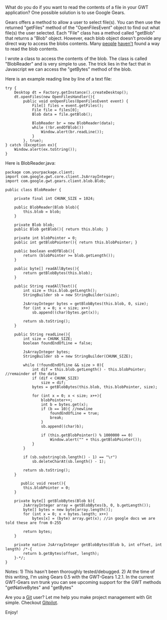<!--
author: JP Richardson
publish: Wed Jul 29 2009 21:24:01 GMT-0500 (CDT)
status: publish
type: post
link: https://procbits.wordpress.com/2009/07/29/read-file-contents-blobs-in-gwt-and-gears/
tags: GWT
slug: 2009/07/29/read-file-contents-blobs-in-gwt-and-gears
title: Read File Contents (Blobs) in GWT and Gears
-->



What do you do if you want to read the contents of a file in your GWT
application? One possible solution is to use Google Gears.

Gears offers a method to allow a user to select file(s). You can then
use the returned "getFiles" method of the "OpenFilesEvent" object to
find out what file(s) the user selected. Each "File" class has a method
called "getBlob" that returns a "Blob" object. However, each blob object
doesn't provide any direct way to access the blobs contents. Many
[people](http://www.arcaner.com/2008/09/14/google-gears-blob-hate/)
[haven't](http://groups.google.com/group/gears-users/browse_thread/thread/0b4d3933a1ef0e91?fwc=1)
found a way to read the blob contents.

I wrote a class to access the contents of the blob. The class is called
"BlobReader" and is very simple to use. The trick lies in the fact that
in Javascript we can access the "getBytes" method of the blob.

Here is an example reading line by line of a text file:

    try {
        Desktop dt = Factory.getInstance().createDesktop();
        dt.openFiles(new OpenFilesHandler(){
            public void onOpenFiles(OpenFilesEvent event) {
                File[] files = event.getFiles();
                File file = files[0];
                Blob data = file.getBlob();

                BlobReader br = new BlobReader(data);
                while (!br.endOfBlob())
                    Window.alert(br.readLine());
                }
            }, true);
    } catch (Exception ex){
        Window.alert(ex.toString());
    }

Here is BlobReader.java:

    package com.yourpackage.client;
    import com.google.gwt.core.client.JsArrayInteger;
    import com.google.gwt.gears.client.blob.Blob;

    public class BlobReader {

        private final int CHUNK_SIZE = 1024;

        public BlobReader(Blob blob){
            this.blob = blob;
        }

        private Blob blob;
        public Blob getBlob(){ return this.blob; }

        private int blobPointer = 0;
        public int getBlobPointer(){ return this.blobPointer; }

        public boolean endOfBlob(){
            return (blobPointer >= blob.getLength());
        }

        public byte[] readAllBytes(){
            return getBlobBytes(this.blob);
        }

        public String readAllText(){
            int size = this.blob.getLength();
            StringBuilder sb = new StringBuilder(size);

            JsArrayInteger bytes = getBlobBytes(this.blob, 0, size);
            for (int x = 0; x < size; x++)
                sb.append((char)bytes.get(x));

            return sb.toString();
        }

        public String readLine(){
            int size = CHUNK_SIZE;
            boolean foundEndOfLine = false;

            JsArrayInteger bytes;
            StringBuilder sb = new StringBuilder(CHUNK_SIZE);

            while (!foundEndOfLine && size > 0){
                int dif = this.blob.getLength() - this.blobPointer; //remainder of the data
                if (dif < CHUNK_SIZE)
                    size = dif;
                bytes = getBlobBytes(this.blob, this.blobPointer, size);

                for (int x = 0; x < size; x++){
                    blobPointer++;
                    int b = bytes.get(x);
                    if (b == 10){ //newline
                        foundEndOfLine = true;
                        break;
                    }
                    sb.append((char)b);

                    if (this.getBlobPointer() % 1000000 == 0)
                        Window.alert("" + this.getBlobPointer());
                }
            }

            if (sb.substring(sb.length() - 1) == "\r")
                sb.deleteCharAt(sb.length() - 1);

            return sb.toString();
        }

           public void reset(){
            this.blobPointer = 0;
        }

        private byte[] getBlobBytes(Blob b){
            JsArrayInteger array = getBlobBytes(b, 0, b.getLength());
            byte[] bytes = new byte[array.length()];
            for (int x = 0; x < bytes.length; x++)
                bytes[x] = (byte) array.get(x); //in google docs we are told these are from 0-255

            return bytes;
        }

        private native JsArrayInteger getBlobBytes(Blob b, int offset, int length) /*-{
            return b.getBytes(offset, length);
        }-*/;
    }

Notes: 1) This hasn't been thoroughly tested/debugged. 2) At the time of
this writing, I'm using Gears 0.5 with the GWT-Gears 1.2.1. In the
current GWT-Gears svn trunk you can see upcoming support for the GWT
methods "getNativeBytes" and "getBytes"

Are you a [Git](http://gitpilot.com) user? Let me help you make project
management with Git simple. Checkout [Gitpilot](http://gitpilot.com).

Enjoy!

